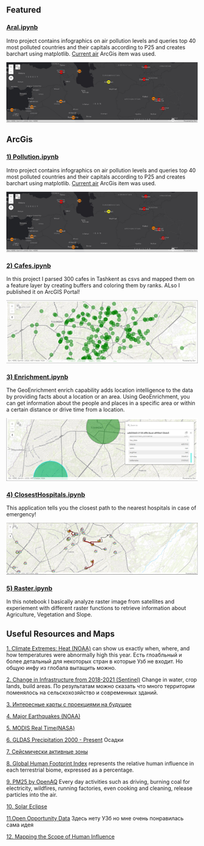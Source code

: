 
## Featured
###  [Aral.ipynb]( )

Intro project contains infographics on air pollution levels and queries top 40 most polluted countries and their capitals according to P25 and creates barchart using matplotlib. [Current air](https://www.arcgis.com/home/item.html?id=2d718d2733a74d1689d72b922c0ac4f4) ArcGis item was used.

![](https://github.com/NodiraTillayeva/ArcGis/blob/main/1.%20PM25Analysis/def.PNG)


## ArcGis
###  [1) Pollution.ipynb](https://github.com/NodiraTillayeva/ArcGis/blob/main/1.%20PM25Analysis/Pollution.ipynb)

Intro project contains infographics on air pollution levels and queries top 40 most polluted countries and their capitals according to P25 and creates barchart using matplotlib. [Current air](https://www.arcgis.com/home/item.html?id=2d718d2733a74d1689d72b922c0ac4f4) ArcGis item was used.

![](https://github.com/NodiraTillayeva/ArcGis/blob/main/1.%20PM25Analysis/def.PNG)


###  [2) Cafes.ipynb](https://github.com/NodiraTillayeva/ArcGis/blob/main/2.%20Cafes/Cafes.ipynb)

In this project I parsed 300 cafes in Tashkent as csvs and mapped them on a feature layer by creating buffers and coloring them by ranks. ALso I published it on ArcGIS Portal!

![](https://github.com/NodiraTillayeva/ArcGis/blob/main/2.%20Cafes/cafes.PNG)

###  [3) Enrichment.ipynb](https://github.com/NodiraTillayeva/ArcGis/blob/main/3.%20Enrichment%20Sample/Enrichment.ipynb)

The GeoEnrichment enrich capability adds location intelligence to the data by providing facts about a location or an area. Using GeoEnrichment, you can get information about the people and places in a specific area or within a certain distance or drive time from a location.

![](https://github.com/NodiraTillayeva/ArcGis/blob/main/3.%20Enrichment%20Sample/EnrichCircle.PNG)

###  [4) ClosestHospitals.ipynb](https://github.com/NodiraTillayeva/ArcGis/blob/main/2.%20Cafes/Cafes.ipynb)

This application tells you the closest path to the nearest hospitals in case of emergency!

![](https://github.com/NodiraTillayeva/ArcGis/blob/main/4.%20Hospitals/Hospitals.PNG)



###  [5) Raster.ipynb](https://github.com/NodiraTillayeva/ArcGis/blob/main/5.%20Raster/Raster.ipynb)

In this notebook I basically analyze raster image from satellites and experiement with different raster functions to retrieve information about Agriculture, Vegetation and Slope.



## Useful Resources and Maps

[1. Climate Extremes: Heat (NOAA)](https://www.arcgis.com/apps/mapviewer/index.html?layers=800c0f5aed3b48d493477a428ac1e747)
can show us exactly when, where, and how temperatures were abnormally high this year. 
Есть глоабльный и более детальный для некоторых стран в которые Узб не входит. Но общую инфу из глобала вытащить можно.

[2. Change in Infrastructure from 2018-2021 (Sentinel)](https://www.arcgis.com/apps/mapviewer/index.html?layers=30c4287128cc446b888ca020240c456b)
Change in water, crop lands, build areas.
По результатам можно сказать что много территории поменялось на сельскохозяйство и современных зданий.

[3. Интересные карты с проекциями на будущее](https://learngis2.maps.arcgis.com/home/item.html?id=8433250e0a4148f5a3889c66e78abdf1)

[4. Major Earthquakes (NOAA)](https://learngis2.maps.arcgis.com/apps/mapviewer/index.html?layers=7add98e882ec4442931e63b29f2d3b94)

[5. MODIS Real Time(NASA)](https://learngis2.maps.arcgis.com/apps/mapviewer/index.html?layers=b8f4033069f141729ffb298b7418b653)

[6. GLDAS Precipitation 2000 - Present](https://learngis2.maps.arcgis.com/apps/mapviewer/index.html?webmap=01fa55f171eb48a7ac9c460c0339e6c1)
Осадки

[7. Cейсмически активные зоны](https://learngis2.maps.arcgis.com/apps/mapviewer/index.html?layers=37a384d4c1ef4f56a33a40f291a634e9)

[8. Global Human Footprint Index](https://learngis2.maps.arcgis.com/home/item.html?id=f659bfae8c9948d2be6a33b306193ced) represents the relative human influence in each terrestrial biome, expressed as a percentage.

[9. PM25 by OpenAQ](https://learngis2.maps.arcgis.com/home/item.html?id=8dcf5d4e124f480fa8c529fbe25ba04e)
Every day activities such as driving, burning coal for electricity, wildfires, running factories, even cooking and cleaning, release particles into the air. 

[10. Solar Eclipse](https://geoxc-apps2.bd.esri.com/Visualization/solar3d/index.html)

[11.Open Opportunity Data](https://esrifederal.maps.arcgis.com/apps/webappviewer/index.html?id=852f6731b72f465ab2fbbe76d4269f00)
Здесь нету УЗб но мне очень понравилась сама идея

[12. Mapping the Scope of Human Influence](https://story.maps.arcgis.com/apps/MapJournal/index.html?appid=d14f53dcaf7b4542a8c9110eeabccf1c)












